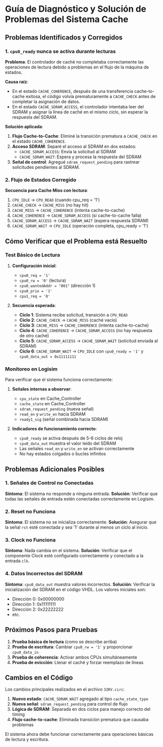 # Guía de Diagnóstico y Solución de Problemas del Sistema Cache

## Problemas Identificados y Corregidos

### 1. `cpu0_ready` nunca se activa durante lecturas

**Problema**: El controlador de caché no completaba correctamente las operaciones de lectura debido a problemas en el flujo de la máquina de estados.

**Causa raíz**: 
- En el estado `CACHE_COHERENCE`, después de una transferencia cache-to-cache exitosa, el código volvía prematuramente a `CACHE_CHECK` antes de completar la asignación de datos.
- En el estado `CACHE_SDRAM_ACCESS`, el controlador intentaba leer del SDRAM y asignar la línea de caché en el mismo ciclo, sin esperar la respuesta del SDRAM.

**Solución aplicada**:
1. **Flujo Cache-to-Cache**: Eliminé la transición prematura a `CACHE_CHECK` en el estado `CACHE_COHERENCE`.
2. **Acceso SDRAM**: Separé el acceso al SDRAM en dos estados:
   - `CACHE_SDRAM_ACCESS`: Envía la solicitud al SDRAM
   - `CACHE_SDRAM_WAIT`: Espera y procesa la respuesta del SDRAM
3. **Señal de control**: Agregué `sdram_request_pending` para rastrear solicitudes pendientes al SDRAM.

### 2. Flujo de Estados Corregido

**Secuencia para Cache Miss con lectura**:
1. `CPU_IDLE` → `CPU_READ` (cuando cpu_req = '1')
2. `CACHE_CHECK` → `CACHE_MISS` (no hay hit)
3. `CACHE_MISS` → `CACHE_COHERENCE` (intenta cache-to-cache)
4. `CACHE_COHERENCE` → `CACHE_SDRAM_ACCESS` (si cache-to-cache falla)
5. `CACHE_SDRAM_ACCESS` → `CACHE_SDRAM_WAIT` (espera respuesta SDRAM)
6. `CACHE_SDRAM_WAIT` → `CPU_IDLE` (operación completa, cpu_ready = '1')

## Cómo Verificar que el Problema está Resuelto

### Test Básico de Lectura
1. **Configuración inicial**:
   - `cpu0_req = '1'`
   - `cpu0_rw = '0'` (lectura)
   - `cpu0_wantedAddr = "001"` (dirección 1)
   - `cpu0_prio = '1'`
   - `cpu1_req = '0'`

2. **Secuencia esperada**:
   - **Ciclo 1**: Sistema recibe solicitud, transición a `CPU_READ`
   - **Ciclo 2**: `CACHE_CHECK` → `CACHE_MISS` (caché vacío)
   - **Ciclo 3**: `CACHE_MISS` → `CACHE_COHERENCE` (intenta cache-to-cache)
   - **Ciclo 4**: `CACHE_COHERENCE` → `CACHE_SDRAM_ACCESS` (no hay respuesta de otro caché)
   - **Ciclo 5**: `CACHE_SDRAM_ACCESS` → `CACHE_SDRAM_WAIT` (solicitud enviada al SDRAM)
   - **Ciclo 6**: `CACHE_SDRAM_WAIT` → `CPU_IDLE` con `cpu0_ready = '1'` y `cpu0_data_out = 0x11111111`

### Monitoreo en Logisim
Para verificar que el sistema funciona correctamente:

1. **Señales internas a observar**:
   - `cpu_state` en Cache_Controller
   - `cache_state` en Cache_Controller
   - `sdram_request_pending` (nueva señal)
   - `read_en` y `write_en` hacia SDRAM
   - `ready1_sig` (señal combinada hacia SDRAM)

2. **Indicadores de funcionamiento correcto**:
   - `cpu0_ready` se activa después de 5-6 ciclos de reloj
   - `cpu0_data_out` muestra el valor leído del SDRAM
   - Las señales `read_en` y `write_en` se activan correctamente
   - No hay estados colgados o bucles infinitos

## Problemas Adicionales Posibles

### 1. Señales de Control no Conectadas
**Síntoma**: El sistema no responde a ninguna entrada.
**Solución**: Verificar que todas las señales de entrada estén conectadas correctamente en Logisim.

### 2. Reset no Funciona
**Síntoma**: El sistema no se inicializa correctamente.
**Solución**: Asegurar que la señal `rst` esté conectada y sea '1' durante al menos un ciclo al inicio.

### 3. Clock no Funciona
**Síntoma**: Nada cambia en el sistema.
**Solución**: Verificar que el componente Clock esté configurado correctamente y conectado a la entrada `clk`.

### 4. Datos Incorrectos del SDRAM
**Síntoma**: `cpu0_data_out` muestra valores incorrectos.
**Solución**: Verificar la inicialización del SDRAM en el código VHDL. Los valores iniciales son:
- Dirección 0: 0x00000000
- Dirección 1: 0x11111111
- Dirección 2: 0x22222222
- etc.

## Próximos Pasos para Pruebas

1. **Prueba básica de lectura** (como se describe arriba)
2. **Prueba de escritura**: Cambiar `cpu0_rw = '1'` y proporcionar `cpu0_data_in`
3. **Prueba de coherencia**: Activar ambos CPUs simultáneamente
4. **Prueba de evicción**: Llenar el caché y forzar reemplazo de líneas

## Cambios en el Código

Los cambios principales realizados en el archivo `32RV.circ`:

1. **Nuevo estado**: `CACHE_SDRAM_WAIT` agregado al tipo `cache_state_type`
2. **Nueva señal**: `sdram_request_pending` para control de flujo
3. **Lógica de SDRAM**: Separada en dos ciclos para manejo correcto del timing
4. **Flujo cache-to-cache**: Eliminada transición prematura que causaba problemas

El sistema ahora debe funcionar correctamente para operaciones básicas de lectura y escritura.
